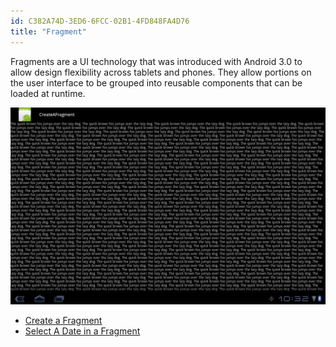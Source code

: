 ```yaml
---
id: C382A74D-3ED6-6FCC-02B1-4FD848FA4D76
title: "Fragment"
---
```


Fragments are a UI technology that was introduced with Android 3.0 to allow
design flexibility across tablets and phones. They allow portions on the user
interface to be grouped into reusable components that can be loaded at
runtime.

 [ ![](index/Images/CreateAFragment.png)](index/Images/CreateAFragment.png)

-   <span class="noChildren"><a href="/Recipes/android/other_ux/fragment/create_a_fragment">Create a
    Fragment</a></span> 
-   <span class="noChildren"><a href="/Recipes/android/other_ux/fragment/select_a_date_in_a_fragment">Select A
    Date in a Fragment</a></span>

